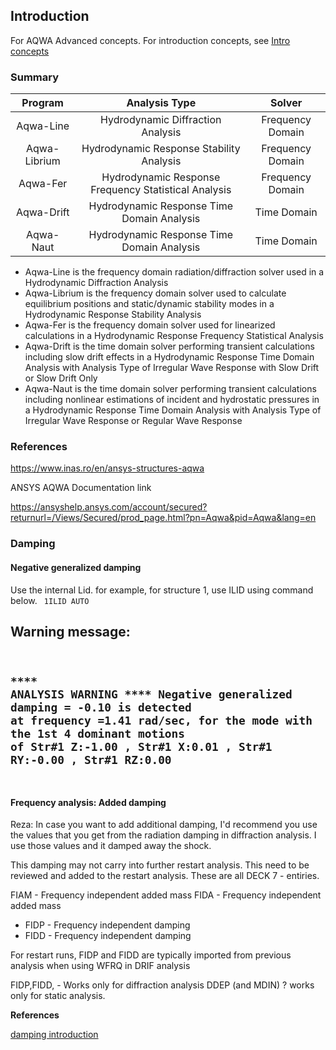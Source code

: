 ## Introduction

For AQWA Advanced concepts. For introduction concepts, see [Intro concepts](docs\pkg_ansys\aqwa\_aqwa_intro.md)

### Summary

|  Program | Analysis Type |  Solver  |
|:--------:|:-------------:|:--------:|
| Aqwa-Line| Hydrodynamic Diffraction Analysis | Frequency Domain |
| Aqwa-Librium | Hydrodynamic Response Stability Analysis | Frequency Domain |
| Aqwa-Fer | Hydrodynamic Response Frequency Statistical Analysis | Frequency Domain |
| Aqwa-Drift | Hydrodynamic Response Time Domain Analysis | Time Domain |
| Aqwa-Naut | Hydrodynamic Response Time Domain Analysis | Time Domain |

- Aqwa-Line is the frequency domain radiation/diffraction solver used in a Hydrodynamic Diffraction Analysis
- Aqwa-Librium is the frequency domain solver used to calculate equilibrium positions and static/dynamic stability modes in a Hydrodynamic Response Stability Analysis
- Aqwa-Fer is the frequency domain solver used for linearized calculations in a Hydrodynamic Response Frequency Statistical Analysis
- Aqwa-Drift is the time domain solver performing transient calculations including slow drift effects in a Hydrodynamic Response Time Domain Analysis with Analysis Type of Irregular Wave Response with Slow Drift or Slow Drift Only
- Aqwa-Naut is the time domain solver performing transient calculations including nonlinear estimations of incident and hydrostatic pressures in a Hydrodynamic Response Time Domain Analysis with Analysis Type of Irregular Wave Response or Regular Wave Response

### References

<https://www.inas.ro/en/ansys-structures-aqwa>

 ANSYS AQWA Documentation link

<https://ansyshelp.ansys.com/account/secured?returnurl=/Views/Secured/prod_page.html?pn=Aqwa&pid=Aqwa&lang=en>

### Damping

#### Negative generalized damping

Use the internal Lid.
for example, for structure 1, use ILID using command below.
<code>
     1ILID AUTO
</code>

Warning message:
<code>
 ----------------------------------------------------------------------------------------------------------------

**** ANALYSIS WARNING **** Negative generalized damping = -0.10 is detected at frequency =1.41 rad/sec,
                            for the mode with the 1st 4 dominant motions of
                            Str#1 Z:-1.00 , Str#1 X:0.01 , Str#1 RY:-0.00 , Str#1 RZ:0.00
 --------------------------------------------------------------------------------------------------------

</code>

#### Frequency analysis: Added damping

Reza: In case you want to add additional damping, I'd recommend you use the values that you get from the radiation damping in diffraction analysis. I use those values and it damped away the shock.

This damping may not carry into further restart analysis. This need to be reviewed and added to the restart analysis.
These are all DECK 7 - entiries.

FIAM - Frequency independent added mass
FIDA - Frequency independent added mass

- FIDP - Frequency independent damping
- FIDD - Frequency independent damping

For restart runs, FIDP and FIDD are typically imported from previous analysis when using WFRQ in DRIF analysis

FIDP,FIDD,  - Works only for diffraction analysis
DDEP (and MDIN) ? works only for static analysis.

**References**

[damping introduction](docs\sub_vibrations\intro.md)
